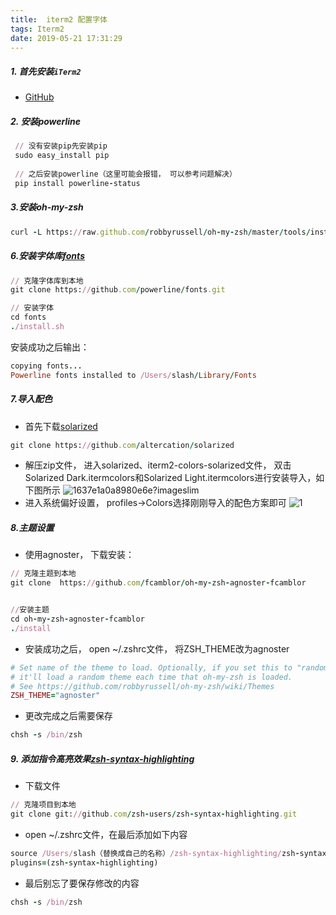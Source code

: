 ```yaml
---
title:  iterm2 配置字体
tags: Iterm2
date: 2019-05-21 17:31:29
---
```


##### 1. 首先安装`iTerm2`
- [GitHub](https://github.com/gnachman/iTerm2)
##### 2. 安装powerline
```ruby
 // 没有安装pip先安装pip
 sudo easy_install pip
 
 // 之后安装powerline（这里可能会报错， 可以参考问题解决）
 pip install powerline-status
```
##### 3.安装oh-my-zsh
```ruby
curl -L https://raw.github.com/robbyrussell/oh-my-zsh/master/tools/install.sh | sh
```
##### 6.安装字体库[fonts](https://github.com/powerline/fonts)
``````ruby
// 克隆字体库到本地
git clone https://github.com/powerline/fonts.git

// 安装字体
cd fonts 
./install.sh
``````
安装成功之后输出：
``````ruby
copying fonts...
Powerline fonts installed to /Users/slash/Library/Fonts
``````
##### 7.导入配色
- 首先下载[solarized](https://github.com/altercation/solarized)
``````ruby
git clone https://github.com/altercation/solarized
``````
- 解压zip文件， 进入solarized、iterm2-colors-solarized文件， 双击Solarized
  Dark.itermcolors和Solarized Light.itermcolors进行安装导入，如下图所示
  ![1637e1a0a8980e6e?imageslim](https://user-gold-cdn.xitu.io/2018/5/20/1637e1a0a8980e6e?imageslim)
- 进入系统偏好设置， profiles->Colors选择刚刚导入的配色方案即可
  ![1](https://user-gold-cdn.xitu.io/2018/5/20/1637e1a0a8c30214?imageView2/0/w/1280/h/960/format/webp/ignore-error/1)
##### 8.主题设置
- 使用agnoster， 下载安装：
``````ruby
// 克隆主题到本地
git clone  https://github.com/fcamblor/oh-my-zsh-agnoster-fcamblor


//安装主题
cd oh-my-zsh-agnoster-fcamblor
./install

``````
- 安装成功之后， open ~/.zshrc文件， 将ZSH_THEME改为agnoster
`````` ruby
# Set name of the theme to load. Optionally, if you set this to "random"
# it'll load a random theme each time that oh-my-zsh is loaded.
# See https://github.com/robbyrussell/oh-my-zsh/wiki/Themes
ZSH_THEME="agnoster"
``````
- 更改完成之后需要保存
`````` ruby
chsh -s /bin/zsh
``````
##### 9. 添加指令高亮效果[zsh-syntax-highlighting](https://github.com/zsh-users/zsh-syntax-highlighting)
- 下载文件
`````` ruby 
// 克隆项目到本地
git clone git://github.com/zsh-users/zsh-syntax-highlighting.git
``````

- open ~/.zshrc文件，在最后添加如下内容
`````` ruby
source /Users/slash（替换成自己的名称）/zsh-syntax-highlighting/zsh-syntax-highlighting.zsh
plugins=(zsh-syntax-highlighting)
``````
- 最后别忘了要保存修改的内容
`````` ruby
chsh -s /bin/zsh
``````